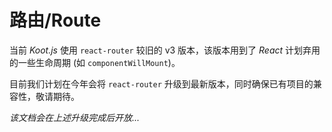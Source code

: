 # 路由/Route

当前 _Koot.js_ 使用 `react-router` 较旧的 v3 版本，该版本用到了 _React_ 计划弃用的一些生命周期 (如 `componentWillMount`)。

目前我们计划在今年会将 `react-router` 升级到最新版本，同时确保已有项目的兼容性，敬请期待。

_该文档会在上述升级完成后开放..._
